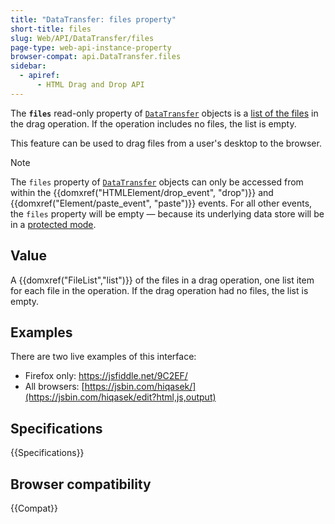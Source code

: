 ```yaml
---
title: "DataTransfer: files property"
short-title: files
slug: Web/API/DataTransfer/files
page-type: web-api-instance-property
browser-compat: api.DataTransfer.files
sidebar:
  - apiref:
      - HTML Drag and Drop API
---
```


The **`files`** read-only property of [`DataTransfer`](/en-US/docs/Web/API/DataTransfer) objects is a [list of the files](/en-US/docs/Web/API/FileList) in the drag operation. If the operation includes no files, the list is empty.

This feature can be used to drag files from a user's desktop to the browser.

> [!NOTE]
> The `files` property of [`DataTransfer`](/en-US/docs/Web/API/DataTransfer) objects can only be accessed from within the {{domxref("HTMLElement/drop_event", "drop")}} and {{domxref("Element/paste_event", "paste")}} events. For all other events, the `files` property will be empty — because its underlying data store will be in a [protected mode](https://html.spec.whatwg.org/multipage/dnd.html#the-drag-data-store).

## Value

A {{domxref("FileList","list")}} of the files in a drag operation, one list item for
each file in the operation. If the drag operation had no files, the list is empty.

## Examples

There are two live examples of this interface:

- Firefox only: <https://jsfiddle.net/9C2EF/>
- All browsers: [https://jsbin.com/hiqasek/](https://jsbin.com/hiqasek/edit?html,js,output)

## Specifications

{{Specifications}}

## Browser compatibility

{{Compat}}

